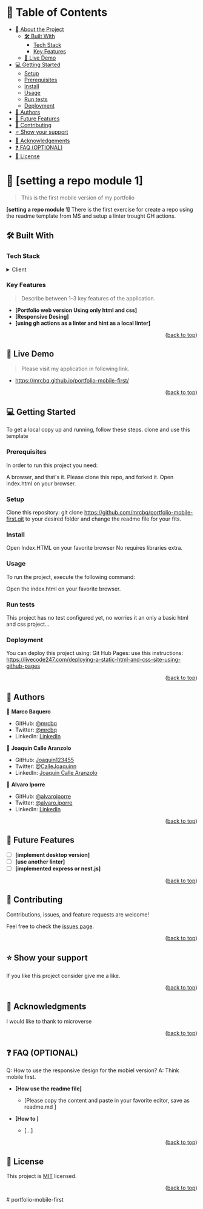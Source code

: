 <a name="readme-top"></a>

<!--
REQUIRED SECTIONS:
- Table of Contents
- About the Project
  - Built With
  - Live Demo
- Getting Started
- Authors
- Future Features
- Contributing
- Show your support
- Acknowledgements
- License

OPTIONAL SECTIONS:
- FAQ
-->

<!-- TABLE OF CONTENTS -->

# 📗 Table of Contents

- [📖 About the Project](#about-project)
  - [🛠 Built With](#built-with)
    - [Tech Stack](#tech-stack)
    - [Key Features](#key-features)
  - [🚀 Live Demo](#live-demo)
- [💻 Getting Started](#getting-started)
  - [Setup](#setup)
  - [Prerequisites](#prerequisites)
  - [Install](#install)
  - [Usage](#usage)
  - [Run tests](#run-tests)
  - [Deployment](#triangular_flag_on_post-deployment)
- [👥 Authors](#authors)
- [🔭 Future Features](#future-features)
- [🤝 Contributing](#contributing)
- [⭐️ Show your support](#support)
- [🙏 Acknowledgements](#acknowledgements)
- [❓ FAQ (OPTIONAL)](#faq)
- [📝 License](#license)

<!-- PROJECT DESCRIPTION -->

# 📖 [setting a repo module 1] <a name="Portfolio Mobile first version"></a>

> This is the first mobile version of my portfolio

**[setting a repo module 1]** There is the first exercise for create a repo using the readme template from MS and setup a linter trought GH actions.

## 🛠 Built With <a name="built-with"></a>

### Tech Stack <a name="tech-stack"></a>

<details>
  <summary>Client</summary>
  <ul>
    <li>HTML</li>
  </ul>
    <li>css</li>
</details>

<!-- Features -->

### Key Features <a name="key-features"></a>

> Describe between 1-3 key features of the application.

- **[Portfolio web version Using only html and css]**
- **[Responsive Desing]**
- **[using gh actions as a linter and hint as a local linter]**

<p align="right">(<a href="#readme-top">back to top</a>)</p>

<!-- live demo -->

## 🚀 Live Demo <a name="live-demo"></a>

> Please visit my application in following link.

- https://mrcbq.github.io/portfolio-mobile-first/

<p align="right">(<a href="#readme-top">back to top</a>)</p>

<!-- GETTING STARTED -->

## 💻 Getting Started <a name="getting-started"></a>

To get a local copy up and running, follow these steps.
clone and use this template

### Prerequisites

In order to run this project you need:

A browser, and that's it.
Please clone this repo, and forked it.
Open index.html on your browser.

### Setup

Clone this repository:
git clone https://github.com/mrcbq/portfolio-mobile-first.git to your desired folder and change the readme file for your fits.

### Install

Open Index.HTML on your favorite browser
No requires libraries extra.

### Usage

To run the project, execute the following command:

Open the index.html on your favorite browser.

### Run tests

This project has no test configured yet, no worries it an only a basic html and css project...

### Deployment

You can deploy this project using:
Git Hub Pages: use this instructions:  https://livecode247.com/deploying-a-static-html-and-css-site-using-github-pages

<p align="right">(<a href="#readme-top">back to top</a>)</p>

<!-- AUTHORS -->

## 👥 Authors <a name="authors"></a>

👤 **Marco Baquero**

- GitHub: [@mrcbq](https://github.com/mrcbq)
- Twitter: [@mrcbq](https://twitter.com/mrcbq)
- LinkedIn: [LinkedIn](https://linkedin.com/in/mrcbq)

👤 **Joaquin Calle Aranzolo**

- GitHub: [Joaquin123455](https://github.com/Joaquin123455)
- Twitter: [@CalleJoaquinn](https://twitter.com/CalleJoaquinn)
- LinkedIn: [Joaquin Calle Aranzolo](https://www.linkedin.com/in/joaquin-calle-aranzolo-695bba260/)

👤 **Alvaro Iporre**

- GitHub: [@alvaroiporre](https://github.com/alvaroiporre)
- Twitter: [@alvaro.iporre](https://twitter.com/twitterhandle)
- LinkedIn: [LinkedIn](https://www.linkedin.com/in/alvaro-iporre-martiez-501533124/)

<p align="right">(<a href="#readme-top">back to top</a>)</p>

<!-- FUTURE FEATURES -->

## 🔭 Future Features <a name="future-features"></a>

- [ ] **[implement desktop version]**
- [ ] **[use another linter]**
- [ ] **[implemented express or nest.js]**

<p align="right">(<a href="#readme-top">back to top</a>)</p>

<!-- CONTRIBUTING -->

## 🤝 Contributing <a name="contributing"></a>

Contributions, issues, and feature requests are welcome!

Feel free to check the [issues page](../../issues/).

<p align="right">(<a href="#readme-top">back to top</a>)</p>

<!-- SUPPORT -->

## ⭐️ Show your support <a name="support"></a>

If you like this project consider give me a like.

<p align="right">(<a href="#readme-top">back to top</a>)</p>

<!-- ACKNOWLEDGEMENTS -->

## 🙏 Acknowledgments <a name="acknowledgements"></a>

I would like to thank to microverse 

<p align="right">(<a href="#readme-top">back to top</a>)</p>

<!-- FAQ (optional) -->

## ❓ FAQ (OPTIONAL) <a name="faq"></a>

Q: How to use the responsive design for the mobiel version?
A: Think mobile first.

- **[How use the readme file]**

  - [Please copy the content and paste in your favorite editor, save as readme.md ]

- **[How to ]**

  - [...]

<p align="right">(<a href="#readme-top">back to top</a>)</p>

<!-- LICENSE -->

## 📝 License <a name="license"></a>

This project is [MIT](./LICENSE) licensed.

<p align="right">(<a href="#readme-top">back to top</a>)</p>
# portfolio-mobile-first
